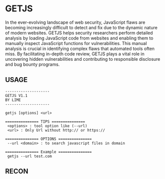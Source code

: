 # GETJS 

In the ever-evolving landscape of web security, JavaScript flaws are becoming increasingly difficult to detect and fix due to the dynamic nature of modern websites. GETJS helps security researchers perform detailed analysis by loading JavaScript code from websites and enabling them to manually inspect JavaScript functions for vulnerabilities. This manual analysis is crucial in identifying complex flaws that automated tools often miss. By facilitating in-depth code review, GETJS plays a vital role in uncovering hidden vulnerabilities and contributing to responsible disclosure and bug bounty programs.

## USAGE
```
--------------------
GETJS V1.1
BY LIME
--------------------

getjs [options] <url>

=============== TIPS ===============
 <options> : tool option like (--url)
 <url> : Only Url without http:// or https://

=============== OPTIONS ===============
 --url <domain> : to search javascript files in domain

=============== Example ===============
 getjs --url test.com
```
## RECON
